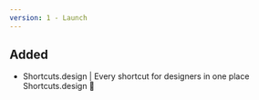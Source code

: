 ```yaml
---
version: 1 - Launch
---
```


## Added
- Shortcuts.design | Every shortcut for designers in one place Shortcuts.design 🚀